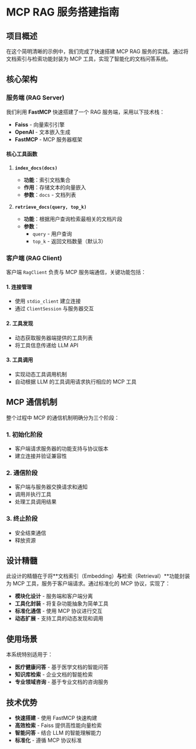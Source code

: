 # MCP RAG 服务搭建指南

## 项目概述

在这个简明清晰的示例中，我们完成了快速搭建 MCP RAG 服务的实践。通过将文档索引与检索功能封装为 MCP 工具，实现了智能化的文档问答系统。

## 核心架构

### 服务端 (RAG Server)

我们利用 **FastMCP** 快速搭建了一个 RAG 服务端，采用以下技术栈：

- **Faiss** - 向量索引引擎
- **OpenAI** - 文本嵌入生成
- **FastMCP** - MCP 服务器框架

#### 核心工具函数

1. **`index_docs(docs)`**
   - **功能**：索引文档集合
   - **作用**：存储文本的向量嵌入
   - **参数**：`docs` - 文档列表

2. **`retrieve_docs(query, top_k)`**
   - **功能**：根据用户查询检索最相关的文档片段
   - **参数**：
     - `query` - 用户查询
     - `top_k` - 返回文档数量（默认3）

### 客户端 (RAG Client)

客户端 `RagClient` 负责与 MCP 服务端通信，关键功能包括：

#### 1. 连接管理
- 使用 `stdio_client` 建立连接
- 通过 `ClientSession` 与服务器交互

#### 2. 工具发现
- 动态获取服务器端提供的工具列表
- 将工具信息传递给 LLM API

#### 3. 工具调用
- 实现动态工具调用机制
- 自动根据 LLM 的工具调用请求执行相应的 MCP 工具

## MCP 通信机制

整个过程中 MCP 的通信机制明确分为三个阶段：

### 1. 初始化阶段
- 客户端请求服务器的功能支持与协议版本
- 建立连接并验证兼容性

### 2. 通信阶段
- 客户端与服务器交换请求和通知
- 调用并执行工具
- 处理工具调用结果

### 3. 终止阶段
- 安全结束通信
- 释放资源

## 设计精髓

此设计的精髓在于将**文档索引（Embedding）**与**检索（Retrieval）**功能封装为 MCP 工具，服务于客户端请求。通过标准化的 MCP 协议，实现了：

- **模块化设计** - 服务端和客户端分离
- **工具化封装** - 将复杂功能抽象为简单工具
- **标准化通信** - 使用 MCP 协议进行交互
- **动态扩展** - 支持工具的动态发现和调用

## 使用场景

本系统特别适用于：

- **医疗健康问答** - 基于医学文档的智能问答
- **知识库检索** - 企业文档的智能检索
- **专业领域咨询** - 基于专业文档的咨询服务

## 技术优势

- **快速搭建** - 使用 FastMCP 快速构建
- **高效检索** - Faiss 提供高性能向量检索
- **智能问答** - 结合 LLM 的智能理解能力
- **标准化** - 遵循 MCP 协议标准




